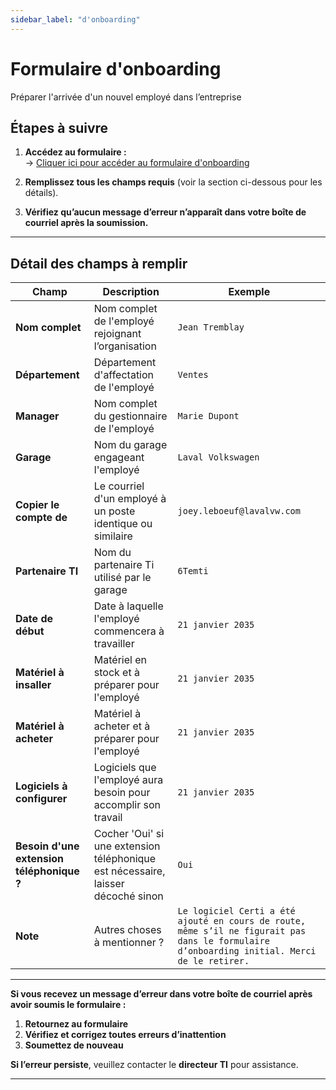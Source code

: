 ```yaml
---
sidebar_label: "d'onboarding"
---
```


# Formulaire d'onboarding
Préparer l'arrivée d'un nouvel employé dans l’entreprise

## Étapes à suivre

1. **Accédez au formulaire :**  
   -> [Cliquer ici pour accéder au formulaire d'onboarding](https://groupeautoouellet.sharepoint.com/sites/testingEP2/_layouts/15/listforms.aspx?cid=ZWYwZGNiM2EtZjkyZS00ZDQwLWI1OGQtMGQ5MmE0ODFlMzRi&nav=NzZhNGFmZjItYjU5YS00MDcxLWI3MDMtYzk3MGIyMmVkOTBj)

2. **Remplissez tous les champs requis** (voir la section ci-dessous pour les détails).

3. **Vérifiez qu’aucun message d’erreur n’apparaît dans votre boîte de courriel après la soumission.**

---

## Détail des champs à remplir

| **Champ**                  | **Description**                                                | **Exemple**                                                                                                                                 |
| -------------------------- | -------------------------------------------------------------- | ------------------------------------------------------------------------------------------------------------------------------------------- |
| **Nom complet**            | Nom complet de l'employé rejoignant l’organisation             | `Jean Tremblay`                                                                                                                             |
| **Département**             | Département d'affectation de l'employé                                 | `Ventes`                   |
| **Manager**                | Nom complet du gestionnaire de l'employé                              | `Marie Dupont`                                                                                                                              |
| **Garage**                 | Nom du garage engageant l'employé                              | `Laval Volkswagen`                                                                                                                          |
| **Copier le compte de**    | Le courriel d'un employé à un poste identique ou similaire     | `joey.leboeuf@lavalvw.com`                                                                                                                  |
| **Partenaire TI**          | Nom du partenaire Ti utilisé par le garage                     | `6Temti`                                                                                                                                    |
| **Date de début**          | Date à laquelle l'employé commencera à travailler              | `21 janvier 2035`                                                                                                                           |
| **Matériel à insaller**    | Matériel en stock et à préparer pour l'employé                 | `21 janvier 2035`                                                                                                                           |
| **Matériel à acheter**     | Matériel à acheter et à préparer pour l'employé                | `21 janvier 2035`                                                                                                                           |
| **Logiciels à configurer** | Logiciels que l'employé aura besoin pour accomplir son travail | `21 janvier 2035`                                                                                                                           |
| **Besoin d'une extension téléphonique ?** | Cocher 'Oui' si une extension téléphonique est nécessaire, laisser décoché sinon | `Oui` |
| **Note**                   | Autres choses à mentionner ?                                   | `Le logiciel Certi a été ajouté en cours de route, même s’il ne figurait pas dans le formulaire d’onboarding initial. Merci de le retirer.` |

---

<div style={{ border: '2px solid red', padding: '1em', borderRadius: '5px' }}>
  <span style={{ color: 'red' }}>
    <strong> Si vous recevez un message d’erreur dans votre boîte de courriel après avoir soumis le formulaire :</strong>
  </span>

  <ol>
    <li><strong>Retournez au formulaire</strong></li>
    <li><strong>Vérifiez et corrigez toutes erreurs d’inattention</strong></li>
    <li><strong>Soumettez de nouveau</strong></li>
  </ol>

  <p>
    <strong>Si l’erreur persiste</strong>, veuillez contacter le <strong>directeur TI</strong> pour assistance.
  </p>
</div>

---
